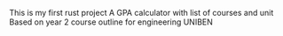 This is my first rust project
A GPA calculator with list of courses and unit 
Based on year 2 course outline for engineering UNIBEN

